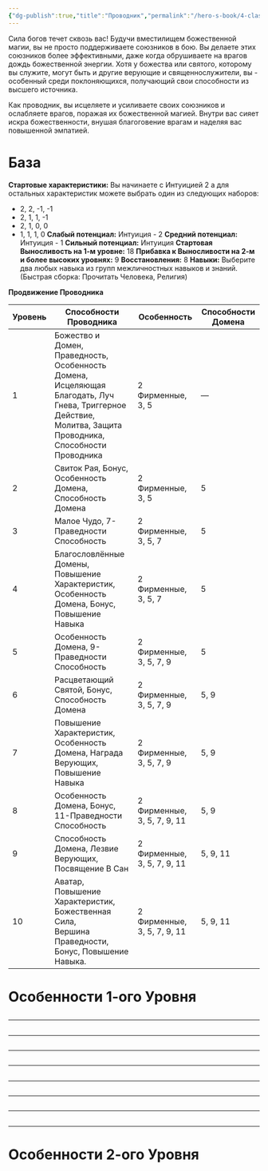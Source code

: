 ```yaml
---
{"dg-publish":true,"title":"Проводник","permalink":"/hero-s-book/4-classes/4-2-conduit/","dgPassFrontmatter":true}
---
```


Сила богов течет сквозь вас! Будучи вместилищем божественной магии, вы не просто поддерживаете союзников в бою. Вы делаете этих союзников более эффективными, даже когда обрушиваете на врагов дождь божественной энергии. Хотя у божества или святого, которому вы служите, могут быть и другие верующие и священнослужители, вы - особенный среди поклоняющихся, получающий свои способности из высшего источника.

Как проводник, вы исцеляете и усиливаете своих союзников и ослабляете врагов, поражая их божественной магией. Внутри вас сияет искра божественности, внушая благоговение врагам и наделяя вас повышенной эмпатией.
# База
**Стартовые характеристики:** Вы начинаете с Интуицией 2  а для остальных характеристик можете выбрать один из следующих наборов: 
- 2, 2, -1, -1 
- 2, 1, 1, -1
- 2, 1, 0, 0
- 1, 1, 1, 0
**Слабый потенциал:** Интуиция - 2
**Средний потенциал:** Интуиция - 1
**Сильный потенциал:** Интуиция
**Стартовая Выносливость на 1-м уровне:** 18
**Прибавка к Выносливости на 2-м и более высоких уровнях:** 9
**Восстановления:** 8
**Навыки:** Выберите два любых навыка из групп межличностных навыков и знаний. (Быстрая сборка: Прочитать Человека, Религия)

**Продвижение Проводника**

| Уровень | Способности Проводника                                                                                                                                              | Особенность                 | Способности Домена |
| ------- | ------------------------------------------------------------------------------------------------------------------------------------------------------------------- | --------------------------- | ------------------ |
| 1       | Божество и Домен, Праведность, Особенность Домена, <br>Исцеляющая Благодать, Луч Гнева, Триггерное Действие, <br>Молитва, Защита Проводника, Способности Проводника | 2 Фирменные, 3, 5           | —                  |
| 2       | Свиток Рая, Бонус, Особенность Домена, Способность Домена                                                                                                           | 2 Фирменные, 3, 5           | 5                  |
| 3       | Малое Чудо, 7-Праведности Способность                                                                                                                               | 2 Фирменные, 3, 5, 7        | 5                  |
| 4       | Благословлённые Домены, Повышение Характеристик,<br>Особенность Домена, Бонус, Повышение Навыка                                                                     | 2 Фирменные, 3, 5, 7        | 5                  |
| 5       | Особенность Домена, 9-Праведности Способность                                                                                                                       | 2 Фирменные, 3, 5, 7, 9     | 5                  |
| 6       | Расцветающий Святой, Бонус, Способность Домена                                                                                                                      | 2 Фирменные, 3, 5, 7, 9     | 5, 9               |
| 7       | Повышение Характеристик, Особенность Домена, Награда<br>Верующих, Повышение Навыка                                                                                  | 2 Фирменные, 3, 5, 7, 9     | 5, 9               |
| 8       | Особенность Домена, Бонус, 11-Праведности Способность                                                                                                               | 2 Фирменные, 3, 5, 7, 9, 11 | 5, 9               |
| 9       | Способность Домена, Лезвие Верующих, Посвящение В Сан                                                                                                               | 2 Фирменные, 3, 5, 7, 9, 11 | 5, 9, 11           |
| 10      | Аватар, Повышение Характеристик, Божественная Сила, <br>Вершина Праведности, Бонус, Повышение Навыка.                                                               | 2 Фирменные, 3, 5, 7, 9, 11 | 5, 9, 11           |

# Особенности 1-ого Уровня

##
---
##
---
###
###
###
####
####
####
####
####
####
####
####
####
####
####
####
##
---
###
###
###
###
###
###
###
###
###
###
###
###
##
---
##
---
##
---
##
---
###
###
###
###
###
###
###
###
###
###
###
###
##
---
###
###
####
####
# Особенности 2-ого Уровня